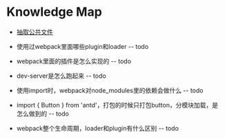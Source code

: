 
# Knowledge Map


* [抽取公共文件](#./抽取公共文件.md)

* 使用过webpack里面哪些plugin和loader  -- todo

* webpack里面的插件是怎么实现的   --  todo

* dev-server是怎么跑起来  --  todo

* 使用import时，webpack对node_modules里的依赖会做什么   --  todo

* import { Button } from 'antd'，打包的时候只打包button，分模块加载，是怎么做到的    --   todo

* webpack整个生命周期，loader和plugin有什么区别    --    todo